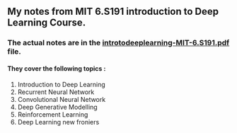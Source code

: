 ## My notes from MIT 6.S191 introduction to Deep Learning Course.
### The actual notes are in the [introtodeeplearning-MIT-6.S191.pdf](introtodeeplearning-MIT-6.S191.pdf) file.
#### They cover the following topics :
  1. Introduction to Deep Learning
  2. Recurrent Neural Network
  3. Convolutional Neural Network
  4. Deep Generative Modelling
  5. Reinforcement Learning
  6. Deep Learning new froniers

